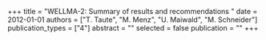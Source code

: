 +++
title = "WELLMA-2: Summary of results and recommendations "
date = 2012-01-01
authors = ["T. Taute", "M. Menz", "U. Maiwald", "M. Schneider"]
publication_types = ["4"]
abstract = ""
selected = false
publication = ""
+++

